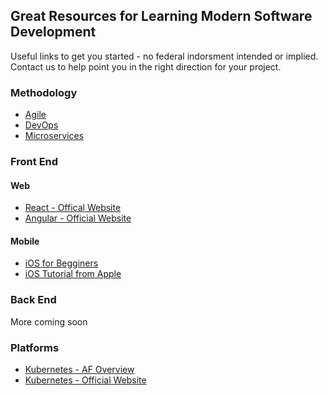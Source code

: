 ## Great Resources for Learning Modern Software Development
Useful links to get you started - no federal indorsment intended or implied. Contact us to help point you in the right direction for your project.
### Methodology
* [Agile](https://software.af.mil/training/training-agile/)
* [DevOps](https://software.af.mil/training/devops/)
* [Microservices](https://software.af.mil/training/microservices/)


### Front End
#### Web
* [React - Offical Website](https://reactjs.org)
* [Angular - Official Website](https://angular.io)

#### Mobile
* [iOS for Begginers](https://www.raywenderlich.com/ios/paths/learn)
* [iOS Tutorial from Apple](https://developer.apple.com/library/archive/referencelibrary/GettingStarted/DevelopiOSAppsSwift/)


### Back End
More coming soon

### Platforms
* [Kubernetes - AF Overview](https://software.af.mil/training/kubernetes/)
* [Kubernetes - Official Website](https://kubernetes.io)

